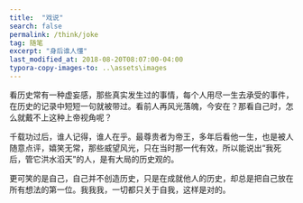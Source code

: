 ```yaml
---
title:  "戏说"
search: false
permalink: /think/joke
tag: 随笔
excerpt: "身后谁人懂"
last_modified_at: 2018-08-20T08:07:00-04:00
typora-copy-images-to: ..\assets\images
---
```


看历史常有一种虚妄感，那些真实发生过的事情，每个人用尽一生去承受的事件，在历史的记录中短短一句就被带过。看前人再风光落魄，今安在？那看自己时，怎么就戴不上这种上帝视角呢？

千载功过后，谁人记得，谁人在乎。最尊贵者为帝王，多年后看他一生，也是被人随意点评，嬉笑无常，那些威望风光，只在当时那一代有效，所以能说出“我死后，管它洪水滔天”的人，是有大局的历史观的。

更可笑的是自己，自己并不创造历史，只是在成就他人的历史，却总是把自己放在所有想法的第一位。我我我，一切都只关于自我，这样是对的。